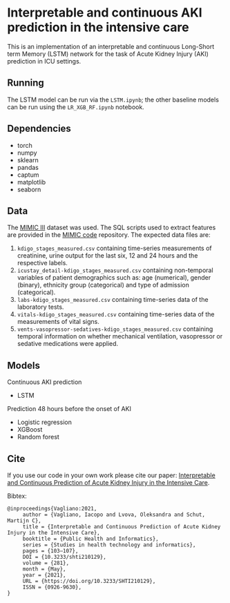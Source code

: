 # Interpretable and continuous AKI prediction in the intensive care

This is an implementation of an interpretable and continuous Long-Short term Memory (LSTM) network for the task of Acute Kidney Injury (AKI) prediction in ICU settings.

## Running

The LSTM model can be run via the `LSTM.ipynb`; the other baseline models can be run using the `LR_XGB_RF.ipynb` notebook.

## Dependencies

- torch
- numpy
- sklearn
- pandas
- captum
- matplotlib
- seaborn

## Data

The [MIMIC III](https://mimic.mit.edu/docs/iii/) dataset was used. The SQL scripts used to extract features are provided in the [MIMIC code](https://github.com/MIT-LCP/mimic-code) repository. The expected data files are:

1. ```kdigo_stages_measured.csv``` containing time-series measurements of creatinine, urine output for the last six, 12 and 24 hours and the respective labels. 
2. ```icustay_detail-kdigo_stages_measured.csv``` containing non-temporal variables of patient demographics such as: age (numerical), gender (binary), ethnicity group (categorical) and type of admission (categorical).
3. ```labs-kdigo_stages_measured.csv``` containing time-series data of the laboratory tests.
4. ```vitals-kdigo_stages_measured.csv``` containing time-series data of the measurements of vital signs. 
5. ```vents-vasopressor-sedatives-kdigo_stages_measured.csv``` containing temporal information on whether mechanical ventilation, vasopressor or sedative medications were applied.

## Models

Continuous AKI prediction

- LSTM

Prediction 48 hours before the onset of AKI

- Logistic regression
- XGBoost
- Random forest

## Cite

If you use our code in your own work please cite our paper: [Interpretable and Continuous Prediction of Acute Kidney Injury in the Intensive Care](https://doi.org/10.3233/shti210129).

Bibtex:

    @inproceedings{Vagliano:2021,
         author = {Vagliano, Iacopo and Lvova, Oleksandra and Schut, Martijn C},
         title = {Interpretable and Continuous Prediction of Acute Kidney Injury in the Intensive Care},
         booktitle = {Public Health and Informatics},
         series = {Studies in health technology and informatics},
         pages = {103—107},
         DOI = {10.3233/shti210129},
	     volume = {281},
	     month = {May},
	     year = {2021},
         URL = {https://doi.org/10.3233/SHTI210129},
         ISSN = {0926-9630},
    }

